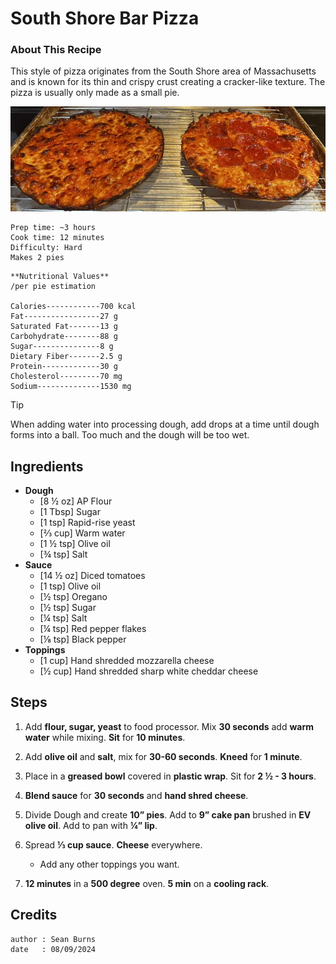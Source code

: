 # South Shore Bar Pizza
### About This Recipe

This style of pizza originates from the South Shore area of Massachusetts and is known for its thin and crispy crust creating a cracker-like texture. The pizza is usually only made as a small pie. 

![Image of South Shore Bar Pizza.](/.resources/images/south-shore-pizza.png)

```
Prep time: ~3 hours
Cook time: 12 minutes
Difficulty: Hard
Makes 2 pies
```

```
**Nutritional Values**
/per pie estimation

Calories------------700 kcal
Fat-----------------27 g
Saturated Fat-------13 g
Carbohydrate--------88 g
Sugar---------------8 g
Dietary Fiber-------2.5 g
Protein-------------30 g
Cholesterol---------70 mg
Sodium--------------1530 mg
```

> [!TIP]
> When adding water into processing dough, add drops at a time until dough forms into a ball. Too much and the dough will be too wet.  

## Ingredients

- **Dough**
    - [8 ½ oz] AP Flour
    - [1 Tbsp] Sugar
    - [1 tsp] Rapid-rise yeast
    - [⅔ cup] Warm water
    - [1 ½ tsp] Olive oil
    - [¾ tsp] Salt
- **Sauce**
    - [14 ½ oz] Diced tomatoes
    - [1 tsp] Olive oil
    - [½ tsp] Oregano
    - [½ tsp] Sugar
    - [¼ tsp] Salt
    - [¼ tsp] Red pepper flakes
    - [⅛ tsp] Black pepper
- **Toppings**
    - [1 cup] Hand shredded mozzarella cheese
    - [½ cup] Hand shredded sharp white cheddar cheese

## Steps

1. Add **flour, sugar, yeast** to food processor. Mix **30 seconds** add **warm water** while mixing. **Sit** for **10 minutes**.

2. Add **olive oil** and **salt**, mix for **30-60 seconds**. **Kneed** for **1 minute**.

3. Place in a **greased bowl** covered in **plastic wrap**. Sit for **2 ½ - 3 hours**.

4. **Blend sauce** for **30 seconds** and **hand shred cheese**.

5. Divide Dough and create **10” pies**. Add to **9” cake pan** brushed in **EV olive oil**. Add to pan with **¼” lip**. 

6. Spread **⅓ cup sauce**. **Cheese** everywhere.
    - Add any other toppings you want.

7. **12 minutes** in a **500 degree** oven. **5 min** on a **cooling rack**.

## Credits
```
author : Sean Burns
date   : 08/09/2024
```